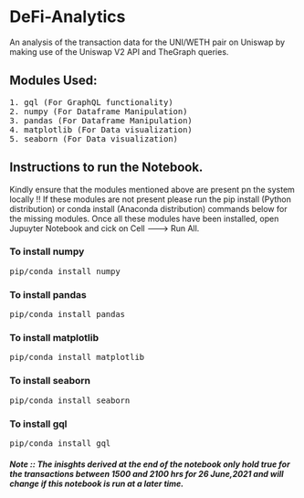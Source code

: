 # DeFi-Analytics

An analysis of the transaction data for the UNI/WETH pair on Uniswap by making use of the Uniswap V2 API and TheGraph queries.

## Modules Used:
<pre>
1. gql (For GraphQL functionality)
2. numpy (For Dataframe Manipulation)
3. pandas (For Dataframe Manipulation)
4. matplotlib (For Data visualization)
5. seaborn (For Data visualization)
</pre>

## Instructions to run the Notebook.

Kindly ensure that the modules mentioned above are present pn the system locally !! If these modules are not present please run the pip install (Python distribution) or conda install (Anaconda distribution) commands below for the missing modules. Once all these modules have been installed, open Jupuyter Notebook and cick on Cell ---> Run All.

### To install numpy
<pre>
pip/conda install numpy
</pre>
### To install pandas
<pre>
pip/conda install pandas
</pre>
### To install matplotlib
<pre>
pip/conda install matplotlib
</pre>
### To install seaborn
<pre>
pip/conda install seaborn
</pre>
### To install gql
<pre>
pip/conda install gql
</pre>

##### Note :: The inisghts derived at the end of the notebook only hold true for the transactions between 1500 and 2100 hrs for 26 June,2021 and will change if this notebook is run at a later time.

